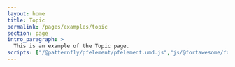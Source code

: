 ```yaml
---
layout: home
title: Topic
permalink: /pages/examples/topic
section: page
intro_paragraph: >
  This is an example of the Topic page.
scripts: ["/@patternfly/pfelement/pfelement.umd.js","js/@fortawesome/fontawesome-svg-core/index.js","js/@fortawesome/pro-solid-svg-icons/index.js", "js/@rhd/dp-alert.js"]
---
```

